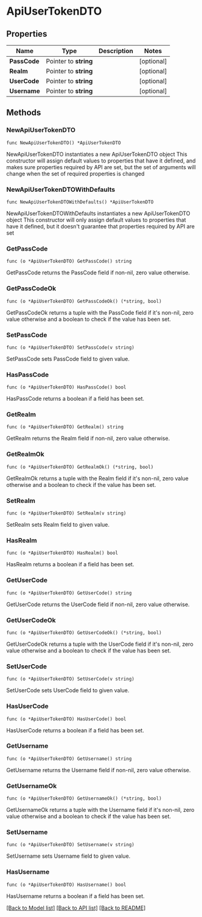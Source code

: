 # ApiUserTokenDTO

## Properties

Name | Type | Description | Notes
------------ | ------------- | ------------- | -------------
**PassCode** | Pointer to **string** |  | [optional] 
**Realm** | Pointer to **string** |  | [optional] 
**UserCode** | Pointer to **string** |  | [optional] 
**Username** | Pointer to **string** |  | [optional] 

## Methods

### NewApiUserTokenDTO

`func NewApiUserTokenDTO() *ApiUserTokenDTO`

NewApiUserTokenDTO instantiates a new ApiUserTokenDTO object
This constructor will assign default values to properties that have it defined,
and makes sure properties required by API are set, but the set of arguments
will change when the set of required properties is changed

### NewApiUserTokenDTOWithDefaults

`func NewApiUserTokenDTOWithDefaults() *ApiUserTokenDTO`

NewApiUserTokenDTOWithDefaults instantiates a new ApiUserTokenDTO object
This constructor will only assign default values to properties that have it defined,
but it doesn't guarantee that properties required by API are set

### GetPassCode

`func (o *ApiUserTokenDTO) GetPassCode() string`

GetPassCode returns the PassCode field if non-nil, zero value otherwise.

### GetPassCodeOk

`func (o *ApiUserTokenDTO) GetPassCodeOk() (*string, bool)`

GetPassCodeOk returns a tuple with the PassCode field if it's non-nil, zero value otherwise
and a boolean to check if the value has been set.

### SetPassCode

`func (o *ApiUserTokenDTO) SetPassCode(v string)`

SetPassCode sets PassCode field to given value.

### HasPassCode

`func (o *ApiUserTokenDTO) HasPassCode() bool`

HasPassCode returns a boolean if a field has been set.

### GetRealm

`func (o *ApiUserTokenDTO) GetRealm() string`

GetRealm returns the Realm field if non-nil, zero value otherwise.

### GetRealmOk

`func (o *ApiUserTokenDTO) GetRealmOk() (*string, bool)`

GetRealmOk returns a tuple with the Realm field if it's non-nil, zero value otherwise
and a boolean to check if the value has been set.

### SetRealm

`func (o *ApiUserTokenDTO) SetRealm(v string)`

SetRealm sets Realm field to given value.

### HasRealm

`func (o *ApiUserTokenDTO) HasRealm() bool`

HasRealm returns a boolean if a field has been set.

### GetUserCode

`func (o *ApiUserTokenDTO) GetUserCode() string`

GetUserCode returns the UserCode field if non-nil, zero value otherwise.

### GetUserCodeOk

`func (o *ApiUserTokenDTO) GetUserCodeOk() (*string, bool)`

GetUserCodeOk returns a tuple with the UserCode field if it's non-nil, zero value otherwise
and a boolean to check if the value has been set.

### SetUserCode

`func (o *ApiUserTokenDTO) SetUserCode(v string)`

SetUserCode sets UserCode field to given value.

### HasUserCode

`func (o *ApiUserTokenDTO) HasUserCode() bool`

HasUserCode returns a boolean if a field has been set.

### GetUsername

`func (o *ApiUserTokenDTO) GetUsername() string`

GetUsername returns the Username field if non-nil, zero value otherwise.

### GetUsernameOk

`func (o *ApiUserTokenDTO) GetUsernameOk() (*string, bool)`

GetUsernameOk returns a tuple with the Username field if it's non-nil, zero value otherwise
and a boolean to check if the value has been set.

### SetUsername

`func (o *ApiUserTokenDTO) SetUsername(v string)`

SetUsername sets Username field to given value.

### HasUsername

`func (o *ApiUserTokenDTO) HasUsername() bool`

HasUsername returns a boolean if a field has been set.


[[Back to Model list]](../README.md#documentation-for-models) [[Back to API list]](../README.md#documentation-for-api-endpoints) [[Back to README]](../README.md)


